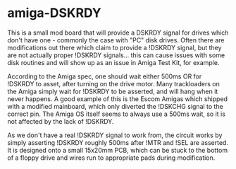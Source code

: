 # amiga-DSKRDY
This is a small mod board that will provide a DSKRDY signal for drives which don't have one - commonly the case with "PC" disk drives.
Often there are modifications out there which claim to provide a !DSKRDY signal, but they are not actually proper !DSKRDY signals... this can cause issues with some disk routines and will show up as an issue in Amiga Test Kit, for example.

According to the Amiga spec, one should wait either 500ms OR for !DSKRDY to asset, after turning on the drive motor. Many trackloaders on the Amiga simply wait for !DSKRDY to be asserted, and will hang when it never happens. A good example of this is the Escom Amigas which shipped with a modified mainboard, which only diverted the !DSKCHG signal to the correct pin. The Amiga OS itself seems to always use a 500ms wait, so it is not affected by the lack of !DSKRDY.

As we don't have a real !DSKRDY signal to work from, the circuit works by simply asserting !DSKRDY roughly 500ms after !MTR and !SEL are asserted. It is designed onto a small 15x20mm PCB, which can be stuck to the bottom of a floppy drive and wires run to appropriate pads during modification.
